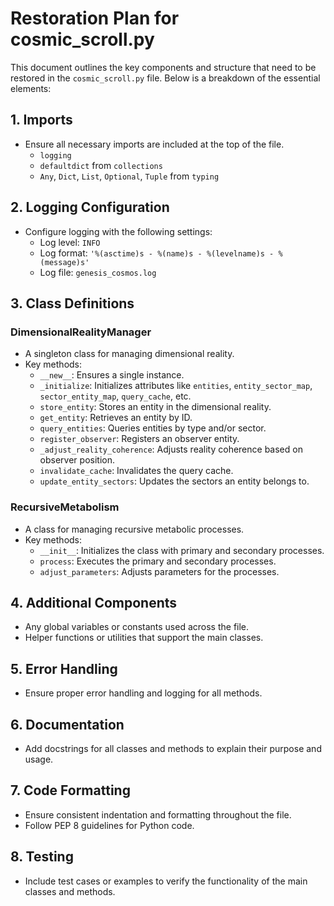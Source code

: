 # Restoration Plan for cosmic_scroll.py

This document outlines the key components and structure that need to be restored in the `cosmic_scroll.py` file. Below is a breakdown of the essential elements:

## 1. Imports

- Ensure all necessary imports are included at the top of the file.
  - `logging`
  - `defaultdict` from `collections`
  - `Any`, `Dict`, `List`, `Optional`, `Tuple` from `typing`

## 2. Logging Configuration

- Configure logging with the following settings:
  - Log level: `INFO`
  - Log format: `'%(asctime)s - %(name)s - %(levelname)s - %(message)s'`
  - Log file: `genesis_cosmos.log`

## 3. Class Definitions

### DimensionalRealityManager

- A singleton class for managing dimensional reality.
- Key methods:
  - `__new__`: Ensures a single instance.
  - `_initialize`: Initializes attributes like `entities`, `entity_sector_map`, `sector_entity_map`, `query_cache`, etc.
  - `store_entity`: Stores an entity in the dimensional reality.
  - `get_entity`: Retrieves an entity by ID.
  - `query_entities`: Queries entities by type and/or sector.
  - `register_observer`: Registers an observer entity.
  - `_adjust_reality_coherence`: Adjusts reality coherence based on observer position.
  - `invalidate_cache`: Invalidates the query cache.
  - `update_entity_sectors`: Updates the sectors an entity belongs to.

### RecursiveMetabolism

- A class for managing recursive metabolic processes.
- Key methods:
  - `__init__`: Initializes the class with primary and secondary processes.
  - `process`: Executes the primary and secondary processes.
  - `adjust_parameters`: Adjusts parameters for the processes.

## 4. Additional Components

- Any global variables or constants used across the file.
- Helper functions or utilities that support the main classes.

## 5. Error Handling

- Ensure proper error handling and logging for all methods.

## 6. Documentation

- Add docstrings for all classes and methods to explain their purpose and usage.

## 7. Code Formatting

- Ensure consistent indentation and formatting throughout the file.
- Follow PEP 8 guidelines for Python code.

## 8. Testing

- Include test cases or examples to verify the functionality of the main classes and methods.
